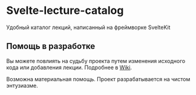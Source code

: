 # Svelte-lecture-catalog
Удобный каталог лекций, написанный на фреймворке SvelteKit

## Помощь в разработке
Вы можете повлиять на судьбу проекта путем изменения исходного кода или добавления лекции. Подробнее в [Wiki](https://github.com/LeFFaQ/svelte-lecture-catalog/wiki/Помощь-в-разработке).  

Возможна материальная помощь. Проект разрабатывается на чистом энтузиазме.
